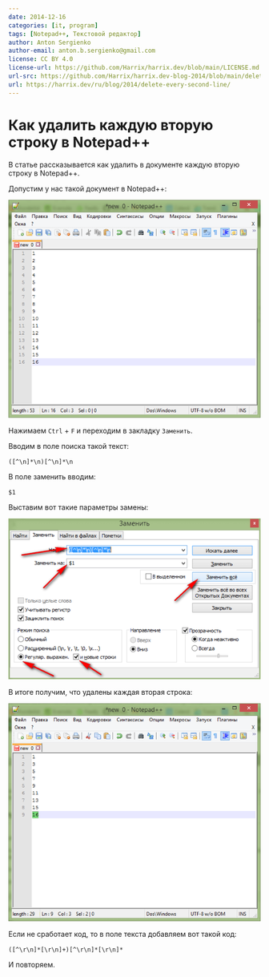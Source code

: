 ```yaml
---
date: 2014-12-16
categories: [it, program]
tags: [Notepad++, Текстовой редактор]
author: Anton Sergienko
author-email: anton.b.sergienko@gmail.com
license: CC BY 4.0
license-url: https://github.com/Harrix/harrix.dev/blob/main/LICENSE.md
url-src: https://github.com/Harrix/harrix.dev-blog-2014/blob/main/delete-every-second-line/delete-every-second-line.md
url: https://harrix.dev/ru/blog/2014/delete-every-second-line/
---
```


# Как удалить каждую вторую строку в Notepad++

В статье рассказывается как удалить в документе каждую вторую строку в Notepad++.

Допустим у нас такой документ в Notepad++:

![Текст для тестирования](img/text_01.png)

Нажимаем `Ctrl` + `F` и переходим в закладку `Заменить`.

Вводим в поле поиска такой текст:

```text
([^\n]*\n)[^\n]*\n
```

В поле заменить вводим:

```text
$1
```

Выставим вот такие параметры замены:

![Параметры замены](img/replace.png)

В итоге получим, что удалены каждая вторая строка:

![Текст с удаленными строками](img/text_02.png)

Если не сработает код, то в поле текста добавляем вот такой код:

```text
([^\r\n]*[\r\n]+)[^\r\n]*[\r\n]*
```

И повторяем.
